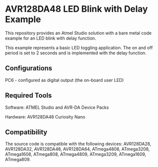 # AVR128DA48 LED Blink with Delay Example

This repository provides an Atmel Studio solution with a bare metal code example for an LED blink with delay function. 

This example represents a basic LED toggling application. The on and off period is set to 2 seconds and is implemented with the delay function. 


## Configurations

PC6 - configured as digital output (the on-board user LED)


## Required Tools 

Software: ATMEL Studio and AVR-DA Device Packs

Hardware: AVR128DA48 Curiosity Nano


## Compatibility
The source code is compatible with the following devices: AVR128DA28, AVR128DA32, AVR128DA48, AVR128DA64, ATmega4808, ATmega3208, ATmega1608, ATmega808, ATmega4809, ATmega3209, ATmega1609, ATmega809.
